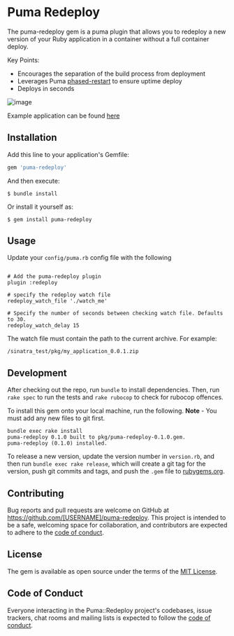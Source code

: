 # Puma Redeploy

The puma-redeploy gem is a puma plugin that allows you to redeploy a new version of your Ruby application in a container without a full container deploy. 

Key Points:
* Encourages the separation of the build process from deployment
* Leverages Puma [phased-restart](https://github.com/puma/puma/blob/master/docs/restart.md#phased-restart) to ensure uptime deploy
* Deploys in seconds


![image](https://user-images.githubusercontent.com/121275/219976698-80575b17-17b7-4861-8c10-675f3f615e25.png)


Example application can be found [here](https://github.com/tbeauvais/sinatra-api-base)


## Installation

Add this line to your application's Gemfile:

```ruby
gem 'puma-redeploy'
```

And then execute:

    $ bundle install

Or install it yourself as:

    $ gem install puma-redeploy

## Usage

Update your `config/puma.rb` config file with the following
```

# Add the puma-redeploy plugin
plugin :redeploy

# specify the redeploy watch file
redeploy_watch_file './watch_me'

# Specify the number of seconds between checking watch file. Defaults to 30.
redeploy_watch_delay 15

```

The watch file must contain the path to the current archive.
For example:
```
/sinatra_test/pkg/my_application_0.0.1.zip
```

## Development

After checking out the repo, run `bundle` to install dependencies. Then, run `rake spec` to run the tests and `rake rubocop` to check for rubocop offences. 

To install this gem onto your local machine, run the following. **Note** - You must add any new files to git first.

```text
bundle exec rake install
puma-redeploy 0.1.0 built to pkg/puma-redeploy-0.1.0.gem.
puma-redeploy (0.1.0) installed.
```

To release a new version, update the version number in `version.rb`, and then run `bundle exec rake release`, which will create a git tag for the version, push git commits and tags, and push the `.gem` file to [rubygems.org](https://rubygems.org).

## Contributing

Bug reports and pull requests are welcome on GitHub at https://github.com/[USERNAME]/puma-redeploy. This project is intended to be a safe, welcoming space for collaboration, and contributors are expected to adhere to the [code of conduct](https://github.com/[USERNAME]/puma-redeploy/blob/master/CODE_OF_CONDUCT.md).


## License

The gem is available as open source under the terms of the [MIT License](https://opensource.org/licenses/MIT).

## Code of Conduct

Everyone interacting in the Puma::Redeploy project's codebases, issue trackers, chat rooms and mailing lists is expected to follow the [code of conduct](https://github.com/[USERNAME]/puma-redeploy/blob/master/CODE_OF_CONDUCT.md).

